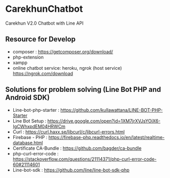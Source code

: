 # CarekhunChatbot
Carekhun V2.0 Chatbot with Line API

## Resource for Develop
- composer : https://getcomposer.org/download/
- php-extension
- xampp
- online chatbot service: heroku, ngrok (host service) https://ngrok.com/download

## Solutions for problem solving (Line Bot PHP and Android SDK)
- Line-bot-php-starter : https://github.com/kullawattana/LINE-BOT-PHP-Starter
- Line Bot Setup : https://drive.google.com/open?id=1XM7jrXVJsYOiX6-IgCWhxpdEM04HRWCm
- Curl : https://curl.haxx.se/libcurl/c/libcurl-errors.html
- Firebase - PHP : https://firebase-php.readthedocs.io/en/latest/realtime-database.html
- Certificate CA-Bundle : https://github.com/bagder/ca-bundle
- php-curl-error-code : https://stackoverflow.com/questions/21114371/php-curl-error-code-60#21114601
- Line-bot-sdk : https://github.com/line/line-bot-sdk-php
